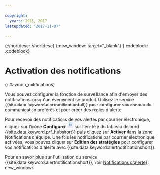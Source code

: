 ```yaml
---

copyright:
  years: 2015, 2017
lastupdated: "2017-11-07"

---
```


{:shortdesc: .shortdesc}
{:new_window: target="_blank"}
{:codeblock: .codeblock}


# Activation des notifications
{: #avmon_notifications}

Vous pouvez configurer la fonction de surveillance afin d'envoyer des notifications lorsqu'un événement se produit. Utilisez le service {{site.data.keyword.alertnotificationfull}}
pour configurer vos canaux de communication préférés et pour créer des règles d'alerte.

Pour recevoir des notifications de vos alertes par courrier électronique, cliquez sur l'icône **Configurer**
![Icône Configurer](images/config_icn_white_smll.jpg) sur l'en-tête du tableau de bord {{site.data.keyword.prf_hubshort}} puis
cliquez sur **Activer** dans la zone Notifications d'équipe. Une
fois les notifications par courrier électronique activées, vous pouvez cliquer sur **Edition des stratégies** pour configurer vos notifications
d'alerte avec {{site.data.keyword.alertnotificationshort}}.

Pour en savoir plus sur l'utilisation du service {{site.data.keyword.alertnotificationshort}}, voir [Notifications d'alerte](../AlertNotification/index.html "(ouvre un nouvel onglet ouune fenêtre)"){: new_window}.


